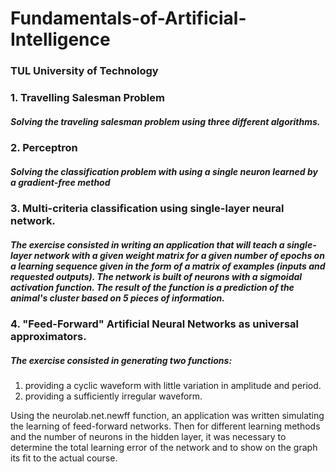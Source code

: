 # Fundamentals-of-Artificial-Intelligence
### TUL University of Technology

### 1. Travelling Salesman Problem
##### Solving the traveling salesman problem using three different algorithms.

### 2. Perceptron
##### Solving the classification problem with using a single neuron learned by a gradient-free method

### 3. Multi-criteria classification using single-layer neural network.
##### The exercise consisted in writing an application that will teach a single-layer network with a given weight matrix for a given number of epochs on a learning sequence given in the form of a matrix of examples (inputs and requested outputs). The network is built of neurons with a sigmoidal activation function. The result of the function is a prediction of the animal's cluster based on 5 pieces of information.

### 4. "Feed-Forward" Artificial Neural Networks as universal approximators.
##### The exercise consisted in generating two functions:
1. providing a cyclic waveform with little variation in amplitude and period.
2. providing a sufficiently irregular waveform.

Using the neurolab.net.newff function, an application was written simulating the learning of feed-forward networks. Then for different learning methods and the number of neurons in the hidden layer, it was necessary to determine the total learning error of the network and to show on the graph its fit to the actual course.
